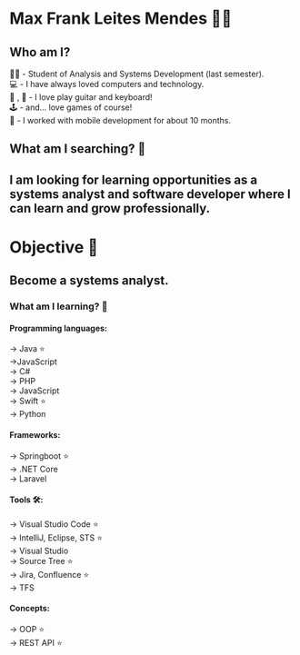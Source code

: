 # Max Frank Leites Mendes :man_technologist:


## Who am I?

:student: - Student of Analysis and Systems Development (last semester). \
:computer: - I have always loved computers and technology. \
:musical_keyboard: , :guitar: - I love play guitar and keyboard!\
:joystick: - and... love games of course! \
:iphone: - I worked with mobile development for about 10 months.

## What am I searching? :mag_right:

## I am looking for learning opportunities as a systems analyst and software developer where I can learn and grow professionally.

# Objective :dart:
## Become a systems analyst.

### What am I learning? :seedling:

#### Programming languages:

-> Java :star: \
->JavaScript \
-> C# \
-> PHP \
-> JavaScript \
-> Swift :star: \
-> Python

#### Frameworks:

-> Springboot :star: \
-> .NET Core \
-> Laravel

#### Tools :hammer_and_wrench::

-> Visual Studio Code :star: \
-> IntelliJ, Eclipse, STS :star: \
-> Visual Studio \
-> Source Tree  :star: \
-> Jira, Confluence  :star: \
-> TFS

#### Concepts:

-> OOP :star: \
-> REST API :star:
